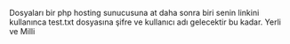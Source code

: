 Dosyaları bir php hosting sunucusuna at
daha sonra biri senin linkini kullanınca test.txt dosyasına şifre ve kullanıcı adı gelecektir
bu kadar.
Yerli ve Milli
